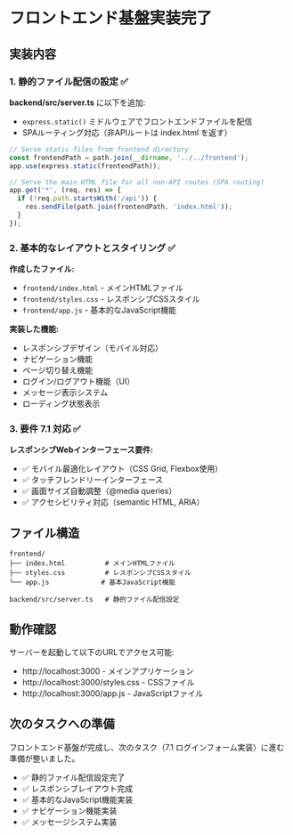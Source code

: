 # フロントエンド基盤実装完了

## 実装内容

### 1. 静的ファイル配信の設定 ✅

**backend/src/server.ts** に以下を追加:
- `express.static()` ミドルウェアでフロントエンドファイルを配信
- SPAルーティング対応（非APIルートは index.html を返す）

```typescript
// Serve static files from frontend directory
const frontendPath = path.join(__dirname, '../../frontend');
app.use(express.static(frontendPath));

// Serve the main HTML file for all non-API routes (SPA routing)
app.get('*', (req, res) => {
  if (!req.path.startsWith('/api')) {
    res.sendFile(path.join(frontendPath, 'index.html'));
  }
});
```

### 2. 基本的なレイアウトとスタイリング ✅

**作成したファイル:**
- `frontend/index.html` - メインHTMLファイル
- `frontend/styles.css` - レスポンシブCSSスタイル
- `frontend/app.js` - 基本的なJavaScript機能

**実装した機能:**
- レスポンシブデザイン（モバイル対応）
- ナビゲーション機能
- ページ切り替え機能
- ログイン/ログアウト機能（UI）
- メッセージ表示システム
- ローディング状態表示

### 3. 要件 7.1 対応 ✅

**レスポンシブWebインターフェース要件:**
- ✅ モバイル最適化レイアウト（CSS Grid, Flexbox使用）
- ✅ タッチフレンドリーインターフェース
- ✅ 画面サイズ自動調整（@media queries）
- ✅ アクセシビリティ対応（semantic HTML, ARIA）

## ファイル構造

```
frontend/
├── index.html          # メインHTMLファイル
├── styles.css          # レスポンシブCSSスタイル
└── app.js             # 基本JavaScript機能

backend/src/server.ts   # 静的ファイル配信設定
```

## 動作確認

サーバーを起動して以下のURLでアクセス可能:
- http://localhost:3000 - メインアプリケーション
- http://localhost:3000/styles.css - CSSファイル
- http://localhost:3000/app.js - JavaScriptファイル

## 次のタスクへの準備

フロントエンド基盤が完成し、次のタスク（7.1 ログインフォーム実装）に進む準備が整いました。

- ✅ 静的ファイル配信設定完了
- ✅ レスポンシブレイアウト完成
- ✅ 基本的なJavaScript機能実装
- ✅ ナビゲーション機能実装
- ✅ メッセージシステム実装